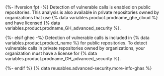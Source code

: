 {%- ifversion fpt -%}
Detection of vulnerable calls is enabled on public repositories. This analysis is also available in private repositories owned by organizations that use {% data variables.product.prodname_ghe_cloud %} and have licensed {% data variables.product.prodname_GH_advanced_security %}.

{%- elsif ghec -%}
Detection of vulnerable calls is included in {% data variables.product.product_name %} for public repositories. To detect vulnerable calls in private repositories owned by organizations, your organization must have a license for {% data variables.product.prodname_GH_advanced_security %}.

{%- endif %} {% data reusables.advanced-security.more-info-ghas %}

